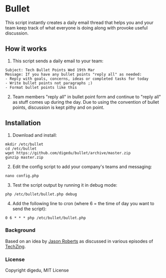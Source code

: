 # Bullet

This script instantly creates a daily email thread that helps you and your team keep track of what everyone is doing along with provoke useful discussion. 

## How it works

1) This script sends a daily email to your team:

```
Subject: Tech Bullet Points Wed 19th Mar
Message: If you have any bullet points "reply all" as needed:
- Reply with goals, concerns, ideas or completed tasks for today
- Write bullet points not paragraphs ;)
- Format bullet points like this
```
2) Team members "reply all" in bullet point form and continue to "reply all" as stuff comes up during the day. Due to using the convention of bullet points, discussion is kept pithy and on point.

## Installation

1) Download and install:

```
mkdir /etc/bullet
cd /etc/bullet
wget https://github.com/digedu/bullet/archive/master.zip
gunzip master.zip
```

2) Edit the config script to add your company's teams and messaging:

```
nano config.php
```

3) Test the script output by running it in debug mode:

```
php /etc/bullet/bullet.php debug
```

4) Add the following line to cron (where 6 = the time of day you want to send the script):

```
0 6 * * * php /etc/bullet/bullet.php
```

### Background

Based on an idea by [Jason Roberts](http://www.codusoperandi.com/) as discussed in various episodes of [TechZing](http://techzinglive.com).

### License

Copyright digedu, MIT License